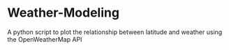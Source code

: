 # Weather-Modeling
A python script to plot the relationship between latitude and weather using the OpenWeatherMap API
